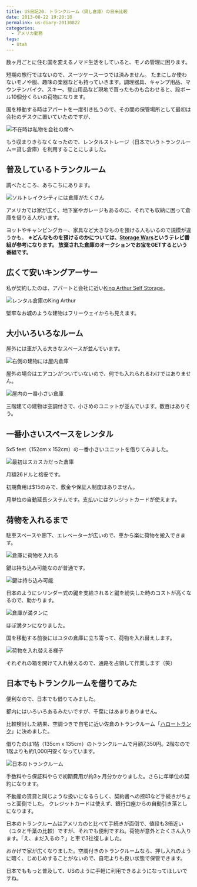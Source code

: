 ```yaml
---
title: US日記20. トランクルーム（貸し倉庫）の日米比較
date: 2013-08-22 19:20:18
permalink: us-diary-20130822
categories:
  - アメリカ勤務
tags:
  - Utah
---
```

数ヶ月ごとに住む国を変えるノマド生活をしていると、モノの管理に困ります。

短期の旅行ではないので、スーツケース一つでは済みません。
たまにしか使わないモノや服、趣味の楽器なども持っていきます。調理器具、キャンプ用品、マウンテンバイク、スキー、登山用品など現地で買ったものも合わせると、段ボール10個分くらいの荷物になります。

<!-- more -->

国を移動する時はアパートを一度引き払うので、その間の保管場所として最初は会社のデスクに置いていたのですが、

<img src="//res.cloudinary.com/mak00s/image/upload/f_auto,w_auto:200:800/v1515837369/20130822-cubicle.png" alt="不在時は私物を会社の席へ" sizes="100vw" />

もう収まりきらなくなったので、レンタルストレージ（日本でいうトランクルーム＝貸し倉庫）を利用することにしました。

## 普及しているトランクルーム
調べたところ、あちこちにあります。

<img src="//res.cloudinary.com/mak00s/image/upload/f_auto,w_auto:200:435/v1523784889/Rental-Storage-in-SLC.png" alt="ソルトレイクシティには倉庫がたくさん" sizes="100vw" />

アメリカでは家が広く、地下室やガレージもあるのに、それでも収納に困って倉庫を借りる人がいます。

ヨットやキャンピングカー、家具など大きなものを預ける人もいるので規模が違うかも。
**※どんなものを預けるのかについては、[Storage Wars](http://www.aetv.com/storage-wars/)というテレビ番組が参考になります。
放棄された倉庫のオークションでお宝をGETするという番組です。**

## 広くて安いキングアーサー
私が契約したのは、アパートと会社に近い[King Arthur Self Storage](http://www.storagekingarthur.com/draper-storage/)。

<img src="//res.cloudinary.com/mak00s/image/upload/f_auto,w_auto:200:800/v1523784892/King-Arthur-Storage-in-Draper.jpg" alt="レンタル倉庫のKing Arthur" sizes="100vw" />

堅牢なお城のような建物はフリーウェイからも見えます。

## 大小いろいろなルーム
屋外には車が入る大きなスペースが並んでいます。

<img src="//res.cloudinary.com/mak00s/image/upload/f_auto,w_auto:200:800/v1523784888/King-Arthur-Storage-Outside.jpg" alt="右側の建物には屋内倉庫" sizes="100vw" />

屋外の場合はエアコンがついていないので、何でも入れられるわけではありません。

<img src="//res.cloudinary.com/mak00s/image/upload/f_auto,w_auto:200:800/v1523786436/King-Arthur-Storage-Units_avmnn7.png" alt="屋内の一番小さい倉庫" sizes="100vw" />

三階建ての建物は空調付きで、小さめのユニットが並んでいます。数百はありそう。

## 一番小さいスペースをレンタル
5x5 feet（152cm x 152cm）の一番小さいユニットを借りてみました。

<img src="//res.cloudinary.com/mak00s/image/upload/f_auto,w_auto:200:800/v1523786445/King-Arthur-Storage-Unit-before.png" alt="最初はスカスカだった倉庫" sizes="100vw" />

月額26ドルと格安です。

初期費用は$15のみで、敷金や保証人制度はありません。

月単位の自動延長システムです。支払いにはクレジットカードが使えます。

## 荷物を入れるまで
駐車スペースや廊下、エレベーターが広いので、車から楽に荷物を搬入できます。

<img src="//res.cloudinary.com/mak00s/image/upload/f_auto,w_auto:200:800/v1523784887/King-Arthur-Storage-Loading.jpg" alt="倉庫に荷物を入れる" sizes="100vw" />

鍵は持ち込み可能なのが普通です。

<img src="//res.cloudinary.com/mak00s/image/upload/f_auto,w_auto:200:800/v1523786436/King-Arthur-Storage-Locking.png" alt="鍵は持ち込み可能" sizes="100vw" />

日本のようにシリンダー式の鍵を支給されると鍵を紛失した時のコストが高くなるので、助かります。

<img src="//res.cloudinary.com/mak00s/image/upload/f_auto,w_auto:200:800/v1523784887/King-Arthur-Storage-Unit.jpg" alt="倉庫が満タンに" sizes="100vw" />

ほぼ満タンになりました。

国を移動する前後にはユタの倉庫に立ち寄って、荷物を入れ替えします。

<img src="//res.cloudinary.com/mak00s/image/upload/f_auto,w_auto:200:800/v1523784886/King-Arthur-Storage-messy.jpg" alt="荷物を入れ替える様子" sizes="100vw" />

それぞれの箱を開けて入れ替えるので、通路を占領して作業します（笑）

## 日本でもトランクルームを借りてみた
便利なので、日本でも借りてみました。

都内にはいろいろあるみたいですが、千葉にはあまりありません。

比較検討した結果、空調つきで自宅に近い佐倉のトランクルーム「[ハロートランク](http://www.hello-keepex.jp/id/sakura_oojidai/search/shousai.html)」に決めました。

借りたのは1帖（135cm x 135cm）のトランクルームで月額7,350円。2階なので1階よりも約1,000円安くなっています。

<img src="//res.cloudinary.com/mak00s/image/upload/f_auto,w_auto:200:800/v1523786775/Trunk-Room-in-Japan.png" alt="日本のトランクルーム" sizes="100vw" />

手数料やら保証料やらで初期費用が約3ヶ月分かかりました。さらに年単位の契約になります。

不動産の賃貸と同じような扱いになるらしく、契約書への捺印など手続きがちょっと面倒でした。
クレジットカードは使えず、銀行口座からの自動引き落としになります。

日本のトランクルームはアメリカのと比べて手続きが面倒で、値段も3倍近い（ユタと千葉の比較）ですが、それでも便利ですね。荷物が意外とたくさん入ります。「え、まだ入るの？」と車で3往復しました。

おかげで家が広くなりました。空調付きのトランクルームなら、押し入れのように暗く、じめじめすることがないので、自宅よりも良い状態で保管できます。

日本でももっと普及して、USのように手軽に利用できるようになってほしいですね。
